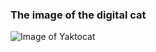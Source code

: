 ### The image of the digital cat
![Image of Yaktocat](https://octodex.github.com/images/yaktocat.png)
